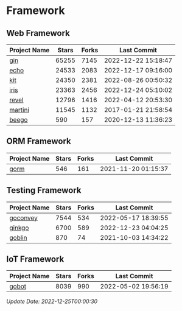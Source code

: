 # Framework

## Web Framework
| Project Name | Stars | Forks | Last Commit |
| ------------ | ----- | ----- | ----------- |
| [gin](https://github.com/gin-gonic/gin) | 65255 | 7145 | 2022-12-22 15:18:47 |
| [echo](https://github.com/labstack/echo) | 24533 | 2083 | 2022-12-17 09:16:00 |
| [kit](https://github.com/go-kit/kit) | 24350 | 2381 | 2022-08-26 00:50:32 |
| [iris](https://github.com/kataras/iris) | 23363 | 2456 | 2022-12-24 05:10:02 |
| [revel](https://github.com/revel/revel) | 12796 | 1416 | 2022-04-12 20:53:30 |
| [martini](https://github.com/go-martini/martini) | 11545 | 1132 | 2017-01-21 21:58:54 |
| [beego](https://github.com/astaxie/beego) | 590 | 157 | 2020-12-13 11:36:23 |

## ORM Framework
| Project Name | Stars | Forks | Last Commit |
| ------------ | ----- | ----- | ----------- |
| [gorm](https://github.com/jinzhu/gorm) | 546 | 161 | 2021-11-20 01:15:37 |

## Testing Framework
| Project Name | Stars | Forks | Last Commit |
| ------------ | ----- | ----- | ----------- |
| [goconvey](https://github.com/smartystreets/goconvey) | 7544 | 534 | 2022-05-17 18:39:55 |
| [ginkgo](https://github.com/onsi/ginkgo) | 6700 | 589 | 2022-12-23 04:04:25 |
| [goblin](https://github.com/franela/goblin) | 870 | 74 | 2021-10-03 14:34:22 |

## IoT Framework
| Project Name | Stars | Forks | Last Commit |
| ------------ | ----- | ----- | ----------- |
| [gobot](https://github.com/hybridgroup/gobot) | 8039 | 990 | 2022-05-02 19:56:19 |

*Update Date: 2022-12-25T00:00:30*